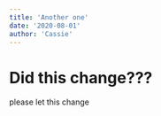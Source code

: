 ```yaml
---
title: 'Another one'
date: '2020-08-01'
author: 'Cassie'
---
```


# Did this change???

please let this change

